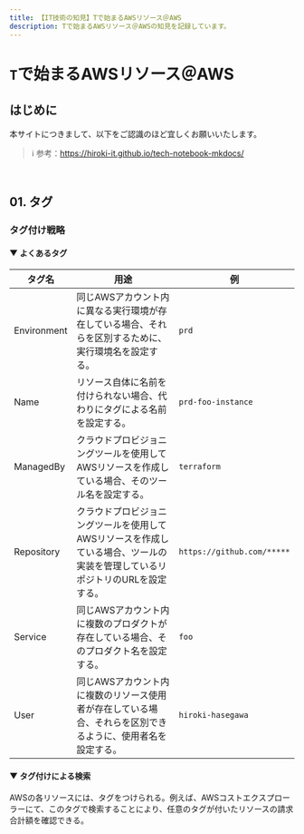 ```yaml
---
title: 【IT技術の知見】Tで始まるAWSリソース＠AWS
description: Tで始まるAWSリソース＠AWSの知見を記録しています。
---
```


# ```T```で始まるAWSリソース＠AWS

## はじめに

本サイトにつきまして、以下をご認識のほど宜しくお願いいたします。

> ℹ️ 参考：https://hiroki-it.github.io/tech-notebook-mkdocs/

<br>

## 01. タグ

### タグ付け戦略

#### ▼ よくあるタグ

| タグ名        | 用途                                                                          | 例                             |
|-------------|-----------------------------------------------------------------------------|--------------------------------|
| Environment | 同じAWSアカウント内に異なる実行環境が存在している場合、それらを区別するために、実行環境名を設定する。      | ```prd```                      |
| Name        | リソース自体に名前を付けられない場合、代わりにタグによる名前を設定する。                              | ```prd-foo-instance```         |
| ManagedBy   | クラウドプロビジョニングツールを使用してAWSリソースを作成している場合、そのツール名を設定する。                    | ```terraform```                |
| Repository  | クラウドプロビジョニングツールを使用してAWSリソースを作成している場合、ツールの実装を管理しているリポジトリのURLを設定する。 | ```https://github.com/*****``` |
| Service     | 同じAWSアカウント内に複数のプロダクトが存在している場合、そのプロダクト名を設定する。                       | ```foo```                      |
| User        | 同じAWSアカウント内に複数のリソース使用者が存在している場合、それらを区別できるように、使用者名を設定する。    | ```hiroki-hasegawa```          |

#### ▼ タグ付けによる検索

AWSの各リソースには、タグをつけられる。例えば、AWSコストエクスプローラーにて、このタグで検索することにより、任意のタグが付いたリソースの請求合計額を確認できる。

<br>

